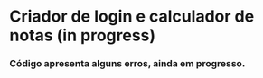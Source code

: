 # Criador de login e calculador de notas (in progress)

### Código apresenta alguns erros, ainda em progresso.